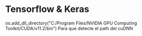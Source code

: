 # Tensorflow & Keras


os.add_dll_directory("C:/Program Files/NVIDIA GPU Computing Toolkit/CUDA/v11.2/bin")
Para que detecte el path del cuDNN
